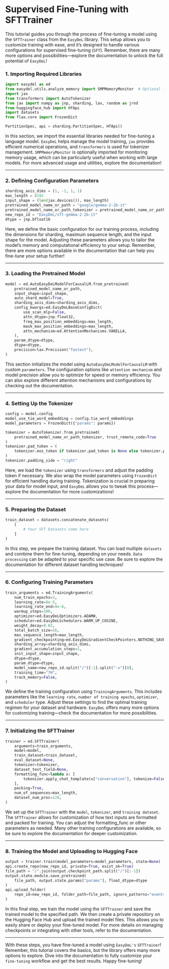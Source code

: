 # Supervised Fine-Tuning with SFTTrainer

This tutorial guides you through the process of fine-tuning a model using the `SFTTrainer` class from the `EasyDeL` library. This setup allows you to customize training with ease, and it’s designed to handle various configurations for supervised fine-tuning (`SFT`). Remember, there are many more options and possibilities—explore the documentation to unlock the full potential of `EasyDeL`!

### 1. Importing Required Libraries


```python
import easydel as ed
from easydel.utils.analyze_memory import SMPMemoryMonitor  # Optional for memory analysis
import jax
from transformers import AutoTokenizer
from jax import numpy as jnp, sharding, lax, random as jrnd
from huggingface_hub import HfApi
import datasets
from flax.core import FrozenDict

PartitionSpec, api = sharding.PartitionSpec, HfApi() 
```


In this section, we import the essential libraries needed for fine-tuning a language model. `EasyDeL` helps manage the model training, `jax` provides efficient numerical operations, and `transformers` is used for tokenizer management. `SMPMemoryMonitor` is optionally imported for monitoring memory usage, which can be particularly useful when working with large models. For more advanced usage and utilities, explore the documentation!

--------------------------
### 2. Defining Configuration Parameters


```python
sharding_axis_dims = (1, -1, 1, 1)
max_length = 8192
input_shape = (len(jax.devices()), max_length)
pretrained_model_name_or_path = "google/gemma-2-2b-it"
pretrained_model_name_or_path_tokenizer = pretrained_model_name_or_path
new_repo_id = "EasyDeL/sft-gemma-2-2b-it"
dtype = jnp.bfloat16
```


Here, we define the basic configuration for our training process, including the dimensions for sharding, maximum sequence length, and the input shape for the model. Adjusting these parameters allows you to tailor the model’s memory and computational efficiency to your setup. Remember, there are more options available in the documentation that can help you fine-tune your setup further!

--------------------------
### 3. Loading the Pretrained Model


```python
model = ed.AutoEasyDeLModelForCausalLM.from_pretrained(
	pretrained_model_name_or_path,
	input_shape=input_shape,
	auto_shard_model=True,
	sharding_axis_dims=sharding_axis_dims,
	config_kwargs=ed.EasyDeLBaseConfigDict(
		use_scan_mlp=False,
		attn_dtype=jnp.float32,
		freq_max_position_embeddings=max_length,
		mask_max_position_embeddings=max_length,
		attn_mechanism=ed.AttentionMechanisms.VANILLA,
	),
	param_dtype=dtype,
	dtype=dtype,
	precision=lax.Precision("fastest"),
)
```

This section initializes the model using `AutoEasyDeLModelForCausalLM` with custom `parameters`. The configuration options like `attention mechanism` and model precision allow you to optimize for speed or memory efficiency. You can also explore different attention mechanisms and configurations by checking out the documentation.

-------------------------

### 4. Setting Up the Tokenizer


```python
config = model.config
model_use_tie_word_embedding = config.tie_word_embeddings
model_parameters = FrozenDict({"params": params})

tokenizer = AutoTokenizer.from_pretrained(
	pretrained_model_name_or_path_tokenizer, trust_remote_code=True
)
tokenizer.pad_token = (
	tokenizer.eos_token if tokenizer.pad_token is None else tokenizer.pad_token
)
tokenizer.padding_side = "right"
```

Here, we load the `tokenizer` using `transformers` and adjust the padding token if necessary. We also wrap the model parameters using `FrozenDict` for efficient handling during training. Tokenization is crucial in preparing your data for model input, and `EasyDeL` allows you to tweak this process—explore the documentation for more customizations!

------

### 5. Preparing the Dataset


```python
train_dataset = datasets.concatenate_datasets(
	[
		# Your SFT Datasets come here
	]
)
```


In this step, we prepare the training dataset. You can load multiple `datasets` and combine them for fine-tuning, depending on your needs. `Data processing` can be adapted to your specific use case. Be sure to explore the documentation for different dataset handling techniques!

----

### 6. Configuring Training Parameters


```python
train_arguments = ed.TrainingArguments(
	num_train_epochs=3,
	learning_rate=8e-5,
	learning_rate_end=9e-6,
	warmup_steps=100,
	optimizer=ed.EasyDeLOptimizers.ADAMW,
	scheduler=ed.EasyDeLSchedulers.WARM_UP_COSINE,
	weight_decay=0.02,
	total_batch_size=16,
	max_sequence_length=max_length,
	gradient_checkpointing=ed.EasyDeLGradientCheckPointers.NOTHING_SAVEABLE,
	sharding_array=sharding_axis_dims,
	gradient_accumulation_steps=1,
	init_input_shape=input_shape,
	dtype=dtype,
	param_dtype=dtype,
	model_name=new_repo_id.split("/")[-1].split("-v")[0],
	training_time="7H",
	track_memory=False,
)
```

We define the training configuration using `TrainingArguments`. This includes parameters like the `learning rate`, `number of training epochs`, `optimizer`, and `scheduler` type. Adjust these settings to find the optimal training regimen for your dataset and hardware. `EasyDeL` offers many more options for customizing training—check the documentation for more possibilities.

----

### 7. Initializing the SFTTrainer


```python
trainer = ed.SFTTrainer(
	arguments=train_arguments,
	model=model,
	train_dataset=train_dataset,
	eval_dataset=None,
	tokenizer=tokenizer,
	dataset_text_field=None,
	formatting_func=lambda x: [
		tokenizer.apply_chat_template(x["conversation"], tokenize=False)
	],
	packing=True,
	num_of_sequences=max_length,
	dataset_num_proc=128,
)
```

We set up the `SFTTrainer` with the `model`, `tokenizer`, and `training dataset`. The `SFTTrainer` allows for customization of how text inputs are formatted and packed for training. You can adjust the formatting_func or other parameters as needed. Many other training configurations are available, so be sure to explore the documentation for deeper customization.

----

### 8. Training the Model and Uploading to Hugging Face


```python
output = trainer.train(model_parameters=model_parameters, state=None)
api.create_repo(new_repo_id, private=True, exist_ok=True)
file_path = "/".join(output.checkpoint_path.split("/")[:-1])
output.state.module.save_pretrained(
	file_path, output.state.params["params"], float_dtype=dtype
)
api.upload_folder(
	repo_id=new_repo_id, folder_path=file_path, ignore_patterns="events.out.tfevents.*"
)
```

In this final step, we train the model using the `SFTTrainer` and save the trained model to the specified path. We then create a private repository on the Hugging Face Hub and upload the trained model files. This allows you to easily share or deploy your fine-tuned model. For more details on managing checkpoints or integrating with other tools, refer to the documentation.

----

With these steps, you have fine-tuned a model using `EasyDeL's` `SFTTrainer`! Remember, this tutorial covers the basics, but the library offers many more options to explore. Dive into the documentation to fully customize your `fine-tuning` workflow and get the best results. Happy fine-tuning!
